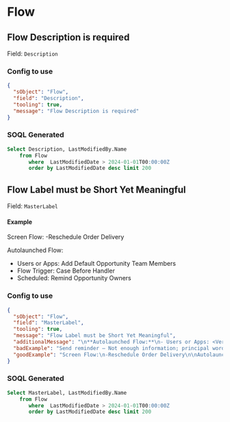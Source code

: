 # Flow
## Flow Description is required
Field: `Description`

### Config to use
```json
{
  "sObject": "Flow",
  "field": "Description",
  "tooling": true,
  "message": "Flow Description is required"
}
```

### SOQL Generated
```sql
Select Description, LastModifiedBy.Name
    from Flow
       where  LastModifiedDate > 2024-01-01T00:00:00Z  
       order by LastModifiedDate desc limit 200
```

## Flow Label must be Short Yet Meaningful
Field: `MasterLabel`
#### Example
Screen Flow:
-Reschedule Order Delivery

Autolaunched Flow:
- Users or Apps: Add Default Opportunity Team Members
- Flow Trigger: Case Before Handler
- Scheduled: Remind Opportunity Owners  
### Config to use
```json
{
  "sObject": "Flow",
  "field": "MasterLabel",
  "tooling": true,
  "message": "Flow Label must be Short Yet Meaningful",
  "additionalMessage": "\n**Autolaunched Flow:**\n- Users or Apps: <Verb(s)><Optional Noun Set>\n- Flow Trigger: <Object Name> Before Handler\n- Scheduled: <Short Process Description>",
  "badExample": "Send reminder – Not enough information; principal words not capitalized",
  "goodExample": "Screen Flow:\n-Reschedule Order Delivery\n\nAutolaunched Flow:\n- Users or Apps: Add Default Opportunity Team Members\n- Flow Trigger: Case Before Handler\n- Scheduled: Remind Opportunity Owners"
}
```

### SOQL Generated
```sql
Select MasterLabel, LastModifiedBy.Name
    from Flow
       where  LastModifiedDate > 2024-01-01T00:00:00Z  
       order by LastModifiedDate desc limit 200
```
